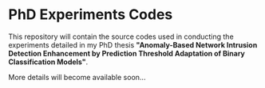 # PhD Experiments Codes
This repository will contain the source codes used in conducting the experiments detailed in my PhD thesis **"Anomaly-Based Network Intrusion Detection Enhancement by Prediction Threshold Adaptation of Binary Classification Models"**.

More details will become available soon...

